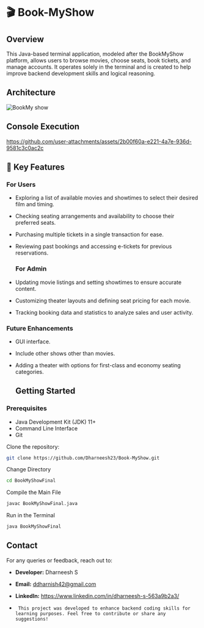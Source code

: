 # 🎬 Book-MyShow
## Overview
This Java-based terminal application, modeled after the BookMyShow platform, allows users to browse movies, choose seats, book tickets, and manage accounts. It operates solely in the terminal and is created to help improve backend development skills and logical reasoning.

## Architecture
![BookMy show](https://github.com/user-attachments/assets/93bb0694-2702-4b81-922e-91b2355d85a2)

## Console Execution

https://github.com/user-attachments/assets/2b00f60a-e221-4a7e-936d-9581c3c0ac2c




## 🔑 Key Features

### For Users

* Exploring a list of available movies and showtimes to select their desired film and timing.
* Checking seating arrangements and availability to choose their preferred seats.
* Purchasing multiple tickets in a single transaction for ease.
* Reviewing past bookings and accessing e-tickets for previous reservations.

  ### For Admin

 * Updating movie listings and setting showtimes to ensure accurate content.
 * Customizing theater layouts and defining seat pricing for each movie.
 * Tracking booking data and statistics to analyze sales and user activity.

 ### Future Enhancements
* GUI interface.
* Include other shows other than movies.
* Adding a theater with options for first-class and economy seating categories.

  ## Getting Started

### Prerequisites
* Java Development Kit (JDK) 11+
* Command Line Interface
* Git

Clone the repository:
```bash
git clone https://github.com/Dharneesh23/Book-MyShow.git
```

Change Directory
```bash
cd BookMyShowFinal
```
Compile the Main File
```bash
javac BookMyShowFinal.java
```
Run in the Terminal
```bash
java BookMyShowFinal
```


## Contact
For any queries or feedback, reach out to:
- **Developer:** Dharneesh S
- **Email:** ddharnish42@gmail.com
- **LinkedIn:** https://www.linkedin.com/in/dharneesh-s-563a9b2a3/

-      This project was developed to enhance backend coding skills for learning purposes. Feel free to contribute or share any suggestions!

